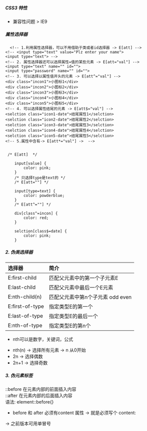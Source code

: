##### CSS3 特性

+ 兼容性问题 > IE9

##### 属性选择器

      <!-- 1.利用属性选择器，可以不用借助于类或者id选择器 -> E[att] -->
    <!-- <input type="text" value="Plz enter your name">
    <input type="text"> -->
    <!-- 2. 属性选择器还可以选择属性=值的某些元素 -> E[att="val"] -->
    <input type="text" name="" id="">
    <input type="password" name="" id="">
    <!-- 3. 可以选择以属性值开头的元素 -> E[att^="val"] -->
    <div class="incon1">小图标1</div>
    <div class="incon2">小图标2</div>
    <div class="incon3">小图标3</div>
    <div class="incon4">小图标4</div>
    <div class="incon5">小图标5</div>
    <!-- 4. 可以选择属性结尾的元素 -> E[att$="val"] -->
    <selction class="icon1-date">结尾属性1</selction>
    <selction class="icon2-date">结尾属性2</selction>
    <selction class="icon3-date">结尾属性3</selction>
    <selction class="icon4-date">结尾属性4</selction>
    <selction class="icon5-date">结尾属性5</selction>
    <!-- 5.属性中含有-> E[att*="val"] ->  -->


     /* E[att]  */
        
        input[value] {
            color: pink;
        }
        /* 只选择type是text的 */
        /* E[att=""] */
        
        input[type=text] {
            color: powderblue;
        }
        /* E[att^=""] */
        
        div[class^=incon] {
            color: red;
        }
        
        selction[class$=date] {
            color: pink;
        }


##### 2. 伪类选择器
   
| 选择器          | 简介                              |
| :-------------- | :-------------------------------- |
| E:first-child   | 匹配父元素中的第一个子元素E       |
| E:last-child    | 匹配父元素中最后一个E元素         |
| E:nth-child(n)  | 匹配父元素中第n个子元素  odd even |
| E:first-of-type | 指定类型E的第一个                 |
| E:last-of-type  | 指定类型E的最后一个               |
| E:nth-of-type   | 指定类型E的第n个                  |

* nth可以是数字，关键词，公式
+ nth(n) -> 选择所有元素 -> n 从0开始
+ 2n -> 选择偶数
+ 2n+1 -> 选择奇数

##### 3. 伪元素标签

::before 在元素内部的前面插入内容  
::after 在元素内部的后面插入内容  
语法: element::before{}  
+ before 和 after 必须有content 属性 -> 就是必须写个 content: 
  




-> 之前版本可用单冒号

